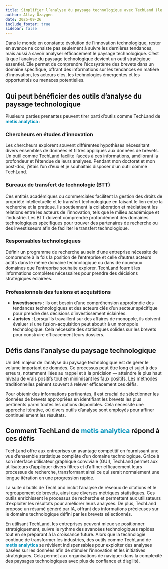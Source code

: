 ```yaml
---
title: Simplifier l’analyse du paysage technologique avec TechLand (le pitch)
author: Altay Özaygen
date: 2025-09-26
include_footer: true
sidebar: false
---
```


Dans le monde en constante évolution de l’innovation technologique,
rester en avance ne consiste pas seulement à suivre les dernières
tendances, mais aussi à savoir analyser efficacement le paysage
technologique. C’est là que l’analyse du paysage technologique devient
un outil stratégique essentiel. Elle permet de comprendre l’écosystème
des brevets dans un domaine spécifique, offrant des informations sur
les tendances en matière d’innovation, les acteurs clés, les
technologies émergentes et les opportunités ou menaces potentielles.

## Qui peut bénéficier des outils d’analyse du paysage technologique

Plusieurs parties prenantes peuvent tirer parti d’outils comme
TechLand de **<span style="color: #0092BC">metis analytica </span>** :

### Chercheurs en études d’innovation
Les chercheurs explorent souvent différentes hypothèses nécessitant
divers ensembles de données et filtres appliqués aux données de
brevets. Un outil comme TechLand facilite l’accès à ces informations,
améliorant la profondeur et l’étendue de leurs analyses. Pendant mon
doctorat et mon post-doc, j’étais l’un d’eux et je souhaitais disposer
d’un outil comme TechLand.

### Bureaux de transfert de technologie (BTT)
Ces entités académiques ou commerciales facilitent la gestion des
droits de propriété intellectuelle et le transfert technologique en
faisant le lien entre la recherche et la pratique. Ils soutiennent la
collaboration et médiatisent les relations entre les acteurs de
l’innovation, tels que le milieu académique et l’industrie. Les BTT
doivent comprendre profondément des domaines technologiques
spécifiques pour trouver des partenaires de recherche ou des
investisseurs afin de faciliter le transfert technologique.

### Responsables technologiques
Définir un programme de recherche au sein d’une entreprise nécessite
de comprendre à la fois la position de l’entreprise et celle d’autres
acteurs actifs dans le même domaine technologique ou dans de nouveaux
domaines que l’entreprise souhaite explorer. TechLand fournit les
informations complètes nécessaires pour prendre des décisions
stratégiques éclairées.

### Professionnels des fusions et acquisitions
- **Investisseurs** : Ils ont besoin d’une compréhension approfondie
  des tendances technologiques et des acteurs clés d’un secteur
  spécifique pour prendre des décisions d’investissement éclairées.
- **Juristes** : Lorsqu’ils travaillent sur des affaires de monopole,
  ils doivent évaluer si une fusion-acquisition peut aboutir à un
  monopole technologique. Cela nécessite des statistiques solides sur
  les brevets pour construire efficacement leurs dossiers.

## Défis dans l’analyse du paysage technologique

Un défi majeur de l’analyse du paysage technologique est de gérer le
volume important de données. Ce processus peut être long et sujet à
des erreurs, notamment liées au rappel et à la précision — atteindre
le plus haut niveau de vrais positifs tout en minimisant les faux
positifs. Les méthodes traditionnelles peinent souvent à relever
efficacement ces défis.

Pour obtenir des informations pertinentes, il est crucial de
sélectionner les données de brevets appropriées en identifiant les
brevets les plus pertinents parmi toutes les options disponibles. Cela
nécessite une approche itérative, où divers outils d’analyse sont
employés pour affiner continuellement les résultats.

## Comment TechLand de **<span style="color: #0092BC">metis analytica </span>** répond à ces défis

TechLand offre aux entreprises un avantage compétitif en fournissant
une vue d’ensemble statistique complète d’un domaine technologique.
Grâce à son interface utilisateur graphique conviviale (GUI), TechLand
permet aux utilisateurs d’appliquer divers filtres et d’affiner
efficacement leurs processus de recherche, transformant ainsi ce qui
serait normalement une longue itération en une progression rapide.

La suite d’outils de TechLand inclut l’analyse de réseaux de citations
et le regroupement de brevets, ainsi que diverses métriques
statistiques. Ces outils enrichissent le processus de recherche et
permettent aux utilisateurs d’exploiter les résultats pour améliorer
leurs analyses. De plus, TechLand propose un résumé généré par IA,
offrant des informations précieuses sur le domaine technologique
défini par les brevets sélectionnés.

En utilisant TechLand, les entreprises peuvent mieux se positionner
stratégiquement, suivre le rythme des avancées technologiques rapides
tout en se préparant à la croissance future. Alors que la technologie
continue de transformer les industries, des outils comme TechLand de
**<span style="color: #0092BC">metis analytica </span>** se révèlent
indispensables pour exploiter des analyses basées sur les données afin
de stimuler l’innovation et les initiatives stratégiques. Cela permet
aux organisations de naviguer dans la complexité des paysages
technologiques avec plus de confiance et d’agilité.
